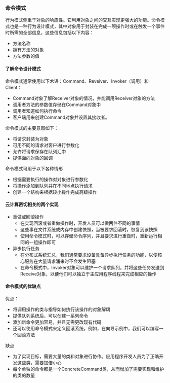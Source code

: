 ### 命令模式

行为模式侧重于对象的响应性。它利用对象之间的交互实现更强大的功能。命令模式也是一种行为设计模式，其中对象用于封装在完成一项操作时或在触发一个事件时所需的全部信息，这些信息包括以下内容：

* 方法名称
* 拥有方法的对象
* 方法参数的值

#### 了解命令设计模式

命令模式通常使用以下术语：Command、Reveiver、Invoker（调用）和Client：

* Command对象了解Receiver对象的情况，并能调用Receiver对象的方法
* 调用者方法的参数值存储在Command对象中
* 调用者知道如何执行命令
* 客户端用来创建Command对象并设置其接收者。

命令模式的主要意图如下：

* 将请求封装为对象
* 可用不同的请求对客户进行参数化
* 允许将请求保存在队列汇中
* 提供面向对象的回调

命令模式可用于以下各种情形

* 根据需要执行的操作对对象进行参数化
* 将操作添加到队列并在不同地点执行请求
* 创建一个结构来根据较小操作完成高级操作

#### 云计算密切相关的两个实现

* 重做或回滚操作
  * 在实现回滚或者重做操作时，开发人员可以做两件不同的事情
  * 这些事在文件系统或内存中创建快照，当被要求回滚时，恢复到该快照
  * 使用命令模式时，可以存储命令序列，并且要求进行重做时，重新运行相同的一组操作即可
* 异步执行任务
  * 在分布式系统汇总，我们通常要求设备具备异步执行任务的功能，以便核心服务在大量请求涌来时不会发生阻塞
  * 在命令模式中，Invoker对象可以维护一个请求队列，并将这些任务发送到Receive对象，以便他们可以独立于主应用程序线程来完成相应的操作

#### 命令模式的优缺点

优点：

* 将调用操作的类与指导如何执行该操作的对象解耦
* 提供队列系统后，可以创建一系列命令
* 添加新命令更加容易，并且无需更改现有代码
* 还可以使用命令模式来定义回滚系统，例如，在向导示例中，我们可以编写一个回滚方法

缺点

* 为了实现目标，需要大量的类和对象进行协作。应用程序开发人员为了正确开发这些类，需要加倍小心
* 每个单独的命令都是一个ConcreteCommand类，从而增加了需要实现和维护的类的数量